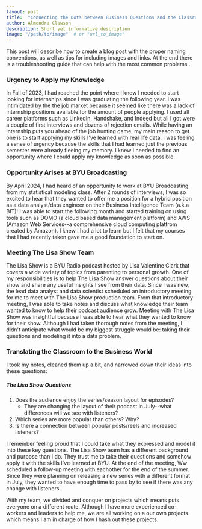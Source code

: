 ```yaml
---
layout: post
title:  "Connecting the Dots between Business Questions and the Classroom"
author: Almendra Clawson
description: Short yet informative description
image: "/path/to/image"  # or "url_to_image"
---
```


<p class="intro"><span class="dropcap">T</span>his post will describe how to create a blog post with the proper naming conventions, as well as tips for including images and links.  At the end there is a troubleshooting guide that can help with the most common problems .</p>


### Urgency to Apply my Knowledge

In Fall of 2023, I had reached the point where I knew I needed to start looking for internships since I was graduating the following year. I was intimidated by the the job market because it seemed like there was a lack of internship positions available for the amount of people applying. I used all career platforms such as LinkedIn, Handshake, and Indeed but all I got were a couple of first interviews and dozens of rejection emails. While having an internship puts you ahead of the job hunting game, my main reason to get one is to start applying my skills I've learned with real life data. I was feeling a sense of urgency because the skills that I had learned just the previous semester were already fleeing my memory. I knew I needed to find an opportunity where I could apply my knowledge as soon as possible.  

### Opportunity Arises at BYU Broadcasting

By April 2024, I had heard of an opportunity to work at BYU Broadcasting from my statistical modeling class. After 2 rounds of interviews, I was so excited to hear that they wanted to offer me a position for a hybrid position as a data analyst/data engineer on their Business Intelligence Team (a.k.a BIT)! I was able to start the following month and started training on using tools such as DOMO (a cloud based data management platform) and AWS (Amazon Web Services--a comprehensive cloud computing platfrom created by Amazon). I knew I had a lot to learn but I felt that my courses that I had recently taken gave me a good foundation to start on.


### Meeting The Lisa Show Team

The Lisa Show is a BYU Radio podcast hosted by Lisa Valentine Clark that covers a wide variety of topics from parenting to personal growth. One of my responsibilities is to help The Lisa Show answer questions about their show and share any useful insights I see from their data. Since I was new, the lead data analyst and data scientist scheduled an introductory meeting for me to meet with The Lisa Show production team. From that introductory meeting, I was able to take notes and discuss what knowledge their team wanted to know to help their podcast audience grow. Meeting with The Lisa Show was insightful because I was able to hear what they wanted to know for their show. Although I had taken thorough notes from the meeting, I didn't anticipate what would be my biggest struggle would be: taking their questions and modeling it into a data problem.


### Translating the Classroom to the Business World

I took my notes, cleaned them up a bit, and narrowed down their ideas into these questions:

##### The Lisa Show Questions
1. Does the audience enjoy the series/season layout for episodes?
    - They are changing the layout of their podcast in July--what differences will we see with listeners?
2. Which series are more popular than others? Why?
3. Is there a connection between popular posts/reels and increased listeners?

I remember feeling proud that I could take what they expressed and model it into these key questions. The Lisa Show team has a different background and purpose than I do. They trust me to take their questions and somehow apply it with the skills I've learned at BYU. At the end of the meeting, Ww scheduled a follow-up meeting with eachother for the end of the summer. Since they were planning on releasing a new series with a different format in July, they wanted to have enough time to pass by to see if there was any change with listeners.

With my team, we divided and conquer on projects which means puts everyone on a different route. Although I have more experienced co-workers and leaders to help me, we are all working on a our own projects which means I am in charge of how I hash out these projects. 
